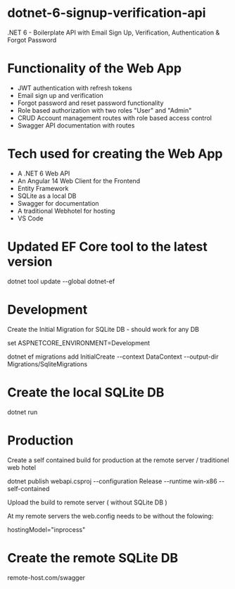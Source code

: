 # dotnet-6-signup-verification-api

.NET 6 - Boilerplate API with Email Sign Up, Verification, Authentication & Forgot Password

# Functionality of the Web App

- JWT authentication with refresh tokens
- Email sign up and verification
- Forgot password and reset password functionality
- Role based authorization with two roles "User" and "Admin"
- CRUD Account management routes with role based access control
- Swagger API documentation with routes

# Tech used for creating the Web App

- A .NET 6 Web API
- An Angular 14 Web Client for the Frontend
- Entity Framework
- SQLite as a local DB
- Swagger for documentation
- A traditional Webhotel for hosting
- VS Code

# Updated EF Core tool to the latest version

dotnet tool update --global dotnet-ef

# Development

Create the Initial Migration for SQLite DB - should work for any DB

set ASPNETCORE_ENVIRONMENT=Development

dotnet ef migrations add InitialCreate --context DataContext --output-dir Migrations/SqliteMigrations

# Create the local SQLite DB

dotnet run

# Production

Create a self contained build for production at the remote server / traditionel web hotel

dotnet publish webapi.csproj --configuration Release --runtime win-x86 --self-contained

Upload the build to remote server ( without SQLite DB )

At my remote servers the web.config needs to be without the folowing:

hostingModel="inprocess"

# Create the remote SQLite DB

remote-host.com/swagger

